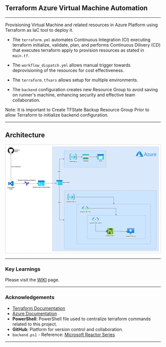 ## Terraform Azure Virtual Machine Automation

---

Provisioning Virtual Machine and related resources in Azure Platform using Terraform as IaC tool to deploy it.

- The `terraform.yml` automates Continuous Integration (CI) executing terraform initialize, validate, plan, and performs Continuous Dilivery (CD) that executes terraform apply to provision resources as stated in `main.tf`.

- The `workflow_dispatch.yml` allows manual trigger towards deprovisioning of the resources for cost effectiveness.

- The `terraform.tfvars` allows setup for multiple environments.

- The `backend` configuration creates new Resource Group to avoid saving on runner's machine, enhancing security and effective team collaboration.

Note: It is important to Create TFState Backup Resource Group Prior to allow Terraform to initialize backend configuration.

---

## Architecture

![](images/architecture.png)

---

### Key Learnings

Please visit the [WIKI](https://github.com/RScrafted/terraform-azure-vm-automation/wiki) page.

---

### Acknowledgements
- [Terraform Documentation](https://www.terraform.io/docs/providers/azurerm/)
- [Azure Documentation](https://docs.microsoft.com/en-us/azure/)
- **PowerShell**: PowerShell file used to centralize terraform commands related to this project.
- **GitHub**: Platform for version control and collaboration.
- `backend.ps1` - Reference: [Microsoft Reactor Series](https://developer.microsoft.com/en-us/reactor/series/S-1162/)

---